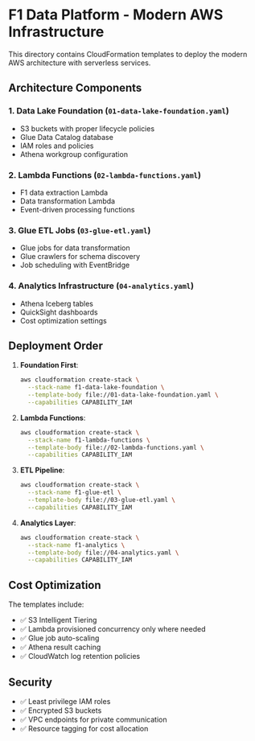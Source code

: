 # F1 Data Platform - Modern AWS Infrastructure

This directory contains CloudFormation templates to deploy the modern AWS architecture with serverless services.

## Architecture Components

### 1. Data Lake Foundation (`01-data-lake-foundation.yaml`)
- S3 buckets with proper lifecycle policies
- Glue Data Catalog database
- IAM roles and policies
- Athena workgroup configuration

### 2. Lambda Functions (`02-lambda-functions.yaml`)
- F1 data extraction Lambda
- Data transformation Lambda
- Event-driven processing functions

### 3. Glue ETL Jobs (`03-glue-etl.yaml`)
- Glue jobs for data transformation
- Glue crawlers for schema discovery
- Job scheduling with EventBridge

### 4. Analytics Infrastructure (`04-analytics.yaml`)
- Athena Iceberg tables
- QuickSight dashboards
- Cost optimization settings

## Deployment Order

1. **Foundation First**:
   ```bash
   aws cloudformation create-stack \
     --stack-name f1-data-lake-foundation \
     --template-body file://01-data-lake-foundation.yaml \
     --capabilities CAPABILITY_IAM
   ```

2. **Lambda Functions**:
   ```bash
   aws cloudformation create-stack \
     --stack-name f1-lambda-functions \
     --template-body file://02-lambda-functions.yaml \
     --capabilities CAPABILITY_IAM
   ```

3. **ETL Pipeline**:
   ```bash
   aws cloudformation create-stack \
     --stack-name f1-glue-etl \
     --template-body file://03-glue-etl.yaml \
     --capabilities CAPABILITY_IAM
   ```

4. **Analytics Layer**:
   ```bash
   aws cloudformation create-stack \
     --stack-name f1-analytics \
     --template-body file://04-analytics.yaml \
     --capabilities CAPABILITY_IAM
   ```

## Cost Optimization

The templates include:
- ✅ S3 Intelligent Tiering
- ✅ Lambda provisioned concurrency only where needed
- ✅ Glue job auto-scaling
- ✅ Athena result caching
- ✅ CloudWatch log retention policies

## Security

- ✅ Least privilege IAM roles
- ✅ Encrypted S3 buckets
- ✅ VPC endpoints for private communication
- ✅ Resource tagging for cost allocation